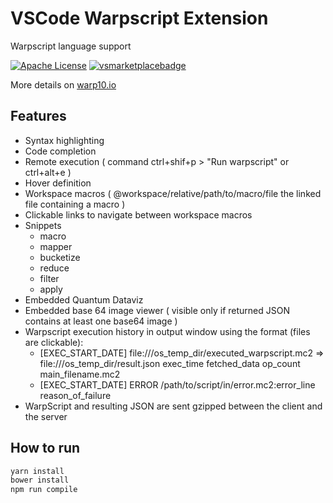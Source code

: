 # VSCode Warpscript Extension

Warpscript language support

[![Apache License](https://img.shields.io/badge/license-Apache%202.0-orange.svg?style=flat-square)](http://www.apache.org/licenses/LICENSE-2.0)
[![vsmarketplacebadge](https://vsmarketplacebadge.apphb.com/version/xavmarin.warpscript-language.svg)](https://marketplace.visualstudio.com/items?itemName=xavmarin.warpscript-language)

More details on [warp10.io](http://www.warp10.io)

## Features

- Syntax highlighting
- Code completion
- Remote execution ( command ctrl+shif+p > "Run warpscript" or ctrl+alt+e )
- Hover definition
- Workspace macros ( @workspace/relative/path/to/macro/file the linked file containing a macro )
- Clickable links to navigate between workspace macros 
- Snippets
  - macro
  - mapper 
  - bucketize
  - reduce
  - filter
  - apply
- Embedded Quantum Dataviz
- Embedded base 64 image viewer ( visible only if returned JSON contains at least one base64 image )
- Warpscript execution history in output window using the format (files are clickable):
  - [EXEC_START_DATE] file:///os_temp_dir/executed_warpscript.mc2 => file:///os_temp_dir/result.json exec_time fetched_data op_count main_filename.mc2
  - [EXEC_START_DATE] ERROR /path/to/script/in/error.mc2:error_line reason_of_failure
- WarpScript and resulting JSON are sent gzipped between the client and the server

## How to run 

```bash
yarn install
bower install
npm run compile
```
